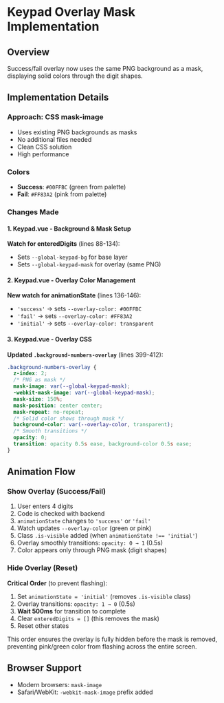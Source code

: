 # Keypad Overlay Mask Implementation

## Overview

Success/fail overlay now uses the same PNG background as a mask, displaying solid colors through the digit shapes.

## Implementation Details

### Approach: CSS mask-image

- Uses existing PNG backgrounds as masks
- No additional files needed
- Clean CSS solution
- High performance

### Colors

- **Success**: `#00FFBC` (green from palette)
- **Fail**: `#FF83A2` (pink from palette)

### Changes Made

#### 1. Keypad.vue - Background & Mask Setup

**Watch for enteredDigits** (lines 88-134):

- Sets `--global-keypad-bg` for base layer
- Sets `--global-keypad-mask` for overlay (same PNG)

#### 2. Keypad.vue - Overlay Color Management

**New watch for animationState** (lines 136-146):

- `'success'` → sets `--overlay-color: #00FFBC`
- `'fail'` → sets `--overlay-color: #FF83A2`
- `'initial'` → sets `--overlay-color: transparent`

#### 3. Keypad.vue - Overlay CSS

**Updated `.background-numbers-overlay`** (lines 399-412):

```css
.background-numbers-overlay {
  z-index: 2;
  /* PNG as mask */
  mask-image: var(--global-keypad-mask);
  -webkit-mask-image: var(--global-keypad-mask);
  mask-size: 150%;
  mask-position: center center;
  mask-repeat: no-repeat;
  /* Solid color shows through mask */
  background-color: var(--overlay-color, transparent);
  /* Smooth transitions */
  opacity: 0;
  transition: opacity 0.5s ease, background-color 0.5s ease;
}
```

## Animation Flow

### Show Overlay (Success/Fail)

1. User enters 4 digits
2. Code is checked with backend
3. `animationState` changes to `'success'` or `'fail'`
4. Watch updates `--overlay-color` (green or pink)
5. Class `.is-visible` added (when `animationState !== 'initial'`)
6. Overlay smoothly transitions: `opacity: 0 → 1` (0.5s)
7. Color appears only through PNG mask (digit shapes)

### Hide Overlay (Reset)

**Critical Order** (to prevent flashing):

1. Set `animationState = 'initial'` (removes `.is-visible` class)
2. Overlay transitions: `opacity: 1 → 0` (0.5s)
3. **Wait 500ms** for transition to complete
4. Clear `enteredDigits = []` (this removes the mask)
5. Reset other states

This order ensures the overlay is fully hidden before the mask is removed, preventing pink/green color from flashing across the entire screen.

## Browser Support

- Modern browsers: `mask-image`
- Safari/WebKit: `-webkit-mask-image` prefix added
